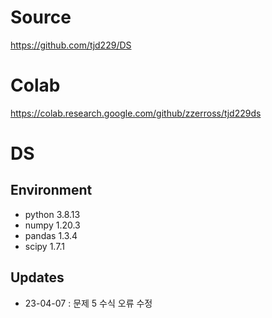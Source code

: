 # Source
https://github.com/tjd229/DS

# Colab
https://colab.research.google.com/github/zzerross/tjd229ds

# DS

## Environment  

* python 3.8.13  
* numpy 1.20.3  
* pandas 1.3.4  
* scipy 1.7.1  

## Updates  

* 23-04-07 : 문제 5 수식 오류 수정  
